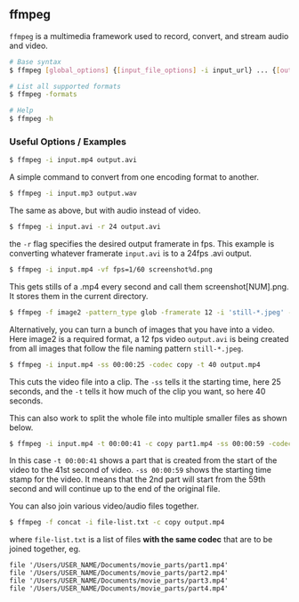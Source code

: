 ---
---
ffmpeg
----

`ffmpeg` is a multimedia framework used to record, convert, and stream audio and video.

<!-- minimal example -->
~~~ bash
# Base syntax
$ ffmpeg [global_options] {[input_file_options] -i input_url} ... {[output_file_options] output_url} ...

# List all supported formats
$ ffmpeg -formats

# Help
$ ffmpeg -h
~~~

<!--more-->

### Useful Options / Examples

``` bash
$ ffmpeg -i input.mp4 output.avi
```

A simple command to convert from one encoding format to another.

``` bash
$ ffmpeg -i input.mp3 output.wav
```

The same as above, but with audio instead of video.

``` bash
$ ffmpeg -i input.avi -r 24 output.avi
```

the `-r` flag specifies the desired output framerate in fps. This example is converting whatever framerate `input.avi` is to a 24fps .avi output.

``` bash
$ ffmpeg -i input.mp4 -vf fps=1/60 screenshot%d.png
```

This gets stills of a .mp4 every second and call them screenshot[NUM].png. It stores them in the current directory.

``` bash
$ ffmpeg -f image2 -pattern_type glob -framerate 12 -i 'still-*.jpeg' -s WxH output.avi
```

Alternatively, you can turn a bunch of images that you have into a video. Here image2 is a required format, a 12 fps video `output.avi` is being created from all images that follow the file naming pattern `still-*.jpeg`.

``` bash
$ ffmpeg -i input.mp4 -ss 00:00:25 -codec copy -t 40 output.mp4
```

This cuts the video file into a clip. The `-ss` tells it the starting time, here 25 seconds, and the `-t` tells it how much of the clip you want, so here 40 seconds.

This can also work to split the whole file into multiple smaller files as shown below.

``` bash
$ ffmpeg -i input.mp4 -t 00:00:41 -c copy part1.mp4 -ss 00:00:59 -codec copy part2.mp4
```

In this case `-t 00:00:41` shows a part that is created from the start of the video to the 41st second of video. `-ss 00:00:59` shows the starting time stamp for the video. It means that the 2nd part will start from the 59th second and will continue up to the end of the original file.

You can also join various video/audio files together.

``` bash
$ ffmpeg -f concat -i file-list.txt -c copy output.mp4
```

where `file-list.txt` is a list of files **with the same codec** that are to be joined together, eg.

```
file '/Users/USER_NAME/Documents/movie_parts/part1.mp4'
file '/Users/USER_NAME/Documents/movie_parts/part2.mp4'
file '/Users/USER_NAME/Documents/movie_parts/part3.mp4'
file '/Users/USER_NAME/Documents/movie_parts/part4.mp4'
```

